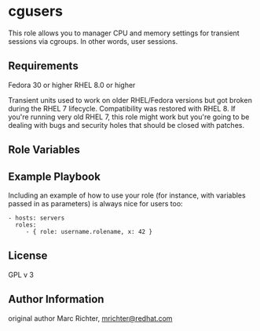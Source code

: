 cgusers
=========

This role allows you to manager CPU and memory settings for transient sessions via cgroups. In other words, user sessions.

Requirements
------------

Fedora 30 or higher
RHEL 8.0 or higher

Transient units used to work on older RHEL/Fedora versions but got broken during the RHEL 7 lifecycle. Compatibility was restored with RHEL 8. If you're running very old RHEL 7, this role might work but you're going to be dealing with bugs and security holes that should be closed with patches.

Role Variables
--------------

Example Playbook
----------------

Including an example of how to use your role (for instance, with variables passed in as parameters) is always nice for users too:

    - hosts: servers
      roles:
         - { role: username.rolename, x: 42 }

License
-------

GPL v 3

Author Information
------------------

original author Marc Richter, mrichter@redhat.com

